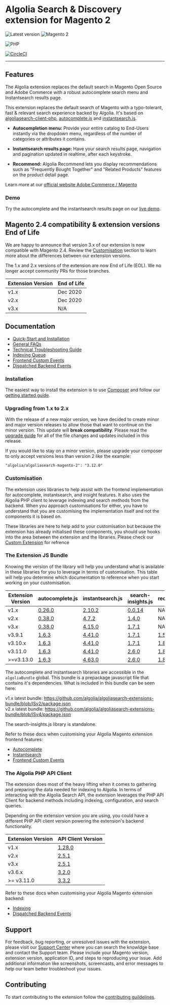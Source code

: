 Algolia Search & Discovery extension for Magento 2
==================================================

![Latest version](https://img.shields.io/badge/latest-3.13.0-green)
![Magento 2](https://img.shields.io/badge/Magento-2.4.x-orange)

![PHP](https://img.shields.io/badge/PHP-8.2%2C8.1%2C7.4-blue)

[![CircleCI](https://circleci.com/gh/algolia/algoliasearch-magento-2/tree/master.svg?style=svg)](https://circleci.com/gh/algolia/algoliasearch-magento-2/tree/master)

-------

## Features

The Algolia extension replaces the default search in Magento Open Source and Adobe Commerce with a robust autocomplete search menu and Instantsearch results page.

This extension replaces the default search of Magento with a typo-tolerant, fast & relevant search experience backed by Algolia. It's based on [algoliasearch-client-php](https://github.com/algolia/algoliasearch-client-php), [autocomplete.js](https://github.com/algolia/autocomplete.js) and [instantsearch.js](https://github.com/algolia/instantsearch.js).

- **Autocompletion menu:** Provide your entire catalog to End-Users instantly via the dropdown menu, regardless of the number of categories or attributes it contains.

- **Instantsearch results page:** Have your search results page, navigation and pagination updated in realtime, after each keystroke.

- **Recommend:** Algolia Recommend lets you display recommendations such as "Frequently Bought Together" and "Related Products" features on the product detail page.

Learn more at our [official website Adobe Commerce / Magento](https://www.algolia.com/search-solutions/adobe-commerce-magento/)

### Demo

Try the autocomplete and the instantsearch results page on our [live demo](https://magento2.algolia.com).


## Magento 2.4 compatibility & extension versions End of Life

We are happy to announce that version 3.x of our extension is now compatible with Magento 2.4. Review the [Customisation](https://github.com/algolia/algoliasearch-magento-2#customisation) section to learn more about the differences between our extension versions.

The 1.x and 2.x versions of the extension are now End of Life (EOL). We no longer accept community PRs for those branches. 

| Extension Version | End of Life |
| --- | --- |
| v1.x | Dec 2020 |
| v2.x | Dec 2020 |
| v3.x | N/A |

## Documentation

- [Quick-Start and Installation](https://www.algolia.com/doc/integration/magento-2/getting-started/quick-start/)
- [General FAQs](https://www.algolia.com/doc/integration/magento-2/troubleshooting/general-faq/)
- [Technical Troubleshooting Guide](https://www.algolia.com/doc/integration/magento-2/troubleshooting/technical-troubleshooting/)
- [Indexing Queue](https://www.algolia.com/doc/integration/magento-2/how-it-works/indexing-queue/)
- [Frontend Custom Events](https://www.algolia.com/doc/integration/magento-2/customize/custom-front-end-events/)
- [Dispatched Backend Events](https://www.algolia.com/doc/integration/magento-2/customize/custom-back-end-events/)


### Installation

The easiest way to install the extension is to use [Composer](https://getcomposer.org/) and follow our [getting started guide](https://www.algolia.com/doc/integration/magento-2/getting-started/quick-start/).

### Upgrading from 1.x to 2.x

With the release of a new major version, we have decided to create minor and major version releases to allow those that want to continue on the minor version. This update will **break compatibility**. Please read the [upgrade guide](https://www.algolia.com/doc/integration/magento-2/getting-started/upgrading/#upgrading-from-v1-to-v2) for all of the file changes and updates included in this release. 

If you would like to stay on a minor version, please upgrade your composer to only accept versions less than version 2 like the example:

`"algolia/algoliasearch-magento-2": "3.12.0"`

### Customisation

The extension uses libraries to help assist with the frontend implementation for autocomplete, instantsearch, and insight features. It also uses the Algolia PHP client to leverage indexing and search methods from the backend. When you approach customisations for either, you have to understand that you are customising the implementation itself and not the components it is based on.

These libraries are here to help add to your customisation but because the extension has already initialised these components, you should use hooks into the area between the extension and the libraries.
Please check our [Custom Extension](https://github.com/algolia/algoliasearch-custom-algolia-magento-2) for refrence 

### The Extension JS Bundle

Knowing the version of the library will help you understand what is available in these libraries for you to leverage in terms of customisation. This table will help you determine which documentation to reference when you start working on your customisation.

| Extension Version | 	autocomplete.js                                                  | instantsearch.js                                                   | search-insights.js | recommend.js |
|-----------------|-------------------------------------------------------------------|--------------------------------------------------------------------| --- | --- |
| v1.x            | [0.26.0](https://github.com/algolia/autocomplete.js/tree/v0.26.0) | [2.10.2](https://github.com/algolia/instantsearch.js/tree/v2.10.2) | [0.0.14](https://cdn.jsdelivr.net/npm/search-insights@0.0.14) | NA |
| v2.x            | [0.38.0](https://github.com/algolia/autocomplete.js/tree/v0.38.0) | [4.7.2](https://github.com/algolia/instantsearch.js/tree/v4.7.2)   | [1.4.0](https://github.com/algolia/search-insights.js/tree/v1.4.0) | NA |
| v3.x            | [0.38.0](https://github.com/algolia/autocomplete.js/tree/v0.38.0) | [4.15.0](https://github.com/algolia/instantsearch.js/tree/v4.15.0) | [1.7.1](https://github.com/algolia/search-insights.js/tree/v1.7.1) | NA |
| v3.9.1          | [1.6.3](https://github.com/algolia/autocomplete.js/tree/v1.6.3)   | [4.41.0](https://github.com/algolia/instantsearch.js/tree/v4.41.0) | [1.7.1](https://github.com/algolia/search-insights.js/tree/v1.7.1) | [1.5.0](https://github.com/algolia/recommend/tree/v1.5.0) |
| v3.10.x         | [1.6.3](https://github.com/algolia/autocomplete.js/tree/v1.6.3)   | [4.41.0](https://github.com/algolia/instantsearch.js/tree/v4.41.0) | [1.7.1](https://github.com/algolia/search-insights.js/tree/v1.7.1) | [1.8.0](https://github.com/algolia/recommend/tree/v1.8.0) |
| v3.11.0         | [1.6.3](https://github.com/algolia/autocomplete.js/tree/v1.6.3)   | [4.41.0](https://github.com/algolia/instantsearch.js/tree/v4.41.0) | [2.6.0](https://github.com/algolia/search-insights.js/tree/v2.6.0) | [1.8.0](https://github.com/algolia/recommend/tree/v1.8.0) |
| >=v3.13.0        | [1.6.3](https://github.com/algolia/autocomplete.js/tree/v1.6.3)   | [4.63.0](https://github.com/algolia/instantsearch/tree/instantsearch.js%404.63.0) | [2.6.0](https://github.com/algolia/search-insights.js/tree/v2.6.0) | [1.8.0](https://github.com/algolia/recommend/tree/v1.8.0) |

The autocomplete and instantsearch libraries are accessible in the `algoliaBundle` global. This bundle is a prepackage javascript file that contains it's dependencies. What is included in this bundle can be seen here:

v1.x latest bundle: https://github.com/algolia/algoliasearch-extensions-bundle/blob/ISv2/package.json \
v2.x latest bundle: https://github.com/algolia/algoliasearch-extensions-bundle/blob/ISv4/package.json

The search-insights.js library is standalone.

Refer to these docs when customising your Algolia Magento extension frontend features:
 - [Autocomplete](https://www.algolia.com/doc/integration/magento-2/customize/autocomplete-menu/)
 - [Instantsearch](https://www.algolia.com/doc/integration/magento-2/customize/instant-search-page/)
 - [Frontend Custom Events](https://www.algolia.com/doc/integration/magento-2/customize/custom-front-end-events/)

### The Algolia PHP API Client

The extension does most of the heavy lifting when it comes to gathering and preparing the data needed for indexing to Algolia. In terms of interacting with the Algolia Search API, the extension leverages the PHP API Client for backend methods including indexing, configuration, and search queries.

Depending on the extension version you are using, you could have a different PHP API client version powering the extension's backend functionality.

| Extension Version | API Client Version                                                        |
|-------------------|---------------------------------------------------------------------------|
| v1.x              | [1.28.0](https://github.com/algolia/algoliasearch-client-php/tree/1.28.0) |
| v2.x              | [2.5.1](https://github.com/algolia/algoliasearch-client-php/tree/2.5.1)   |
| v3.x              | [2.5.1](https://github.com/algolia/algoliasearch-client-php/tree/2.5.1)   |
| v3.6.x            | [3.2.0](https://github.com/algolia/algoliasearch-client-php/tree/3.2.0)   |
| >= v3.11.0        | [3.3.2](https://github.com/algolia/algoliasearch-client-php/tree/3.3.2)   |

Refer to these docs when customising your Algolia Magento extension backend:
- [Indexing](https://www.algolia.com/doc/integration/magento-2/how-it-works/indexing/)
- [Dispatched Backend Events](https://www.algolia.com/doc/integration/magento-2/customize/custom-back-end-events/)

## Support

For feedback, bug reporting, or unresolved issues with the extension, please visit our [Support Center](https://support.algolia.com/hc/en-us/) where you can search the knowldge base and contact the Support team. Please include your Magento version, extension version, application ID, and steps to reproducing your issue. Add additional information like screenshots, screencasts, and error messages to help our team better troubleshoot your issues.

## Contributing

To start contributing to the extension follow the [contributing guildelines](.github/CONTRIBUTING.md).
